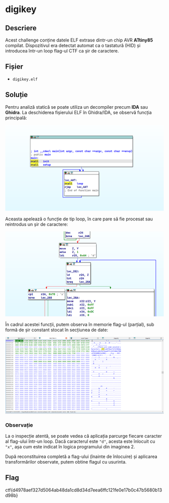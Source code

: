 # digikey

## Descriere

Acest challenge conține datele ELF extrase dintr-un chip AVR **ATtiny85** compilat. Dispozitivul era detectat automat ca o tastatură (HID) și introducea într-un loop flag-ul CTF ca șir de caractere.

## Fișier

- `digikey.elf`

## Soluție

Pentru analiză statică se poate utiliza un decompiler precum **IDA** sau **Ghidra**. La deschiderea fișierului ELF în Ghidra/IDA, se observă funcția principală:

![main function](poza1.png)

Aceasta apelează o funcție de tip loop, în care pare să fie procesat sau reintrodus un șir de caractere:

![loop function](poza2.png)

În cadrul acestei funcții, putem observa în memorie flag-ul (parțial), sub formă de șir constant stocat în secțiunea de date:

![ctf flag](poza3.png)

### Observație

La o inspecție atentă, se poate vedea că aplicația parcurge fiecare caracter al flag-ului într-un loop. Dacă caracterul este `"d"`, acesta este înlocuit cu `"x"`, așa cum este indicat în logica programului din imaginea 2.

După reconstituirea completă a flag-ului (înainte de înlocuire) și aplicarea transformărilor observate, putem obtine flagul cu usurinta.

## Flag

ctf{d4978aef327d5064ab48da1cd8d34d7eea6ffc121fe0e17b0c47b5680b13d98b}